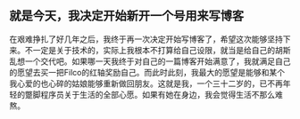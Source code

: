 ## 就是今天，我决定开始新开一个号用来写博客

在艰难挣扎了好几年之后，我终于再一次决定开始写博客了，希望这次能够坚持下来。不一定是关于技术的，实际上我根本不打算给自己设限，就当是给自己的胡斯乱想一个交代吧。如果哪一天我终于对自己的一篇博客开始满意了，我就满足自己的愿望去买一把Filco的红轴奖励自己。而此时此刻，我最大的愿望是能够和某个我心爱的也心碎的姑娘能够重新做回朋友。这就是我，一个三十二岁的，已不再年轻的蹩脚程序员关于生活的全部心愿。如果有她在身边，我会觉得生活不那么难熬。
